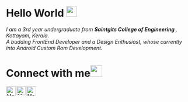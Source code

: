 # Hello World <img src="https://github.com/TheDudeThatCode/TheDudeThatCode/blob/master/Assets/Hi.gif" width="29px">
<p>
  <em>
    I am a 3rd year undergraduate from <b>Saintgits College of Engineering </b>, Kottayam, Kerala. <br>
    A budding FrontEnd Developer and a Design Enthusiast, whose currently into Android Custom Rom Development.
  </em>
</p>

# Connect with me<img src="https://github.com/TheDudeThatCode/TheDudeThatCode/blob/master/Assets/Handshake.gif" height="32px">

  <a href="https://twitter.com/madhavbiju">
    <img align="left" alt="Madhav Biju | Twitter" width="26px" src="https://github.com/TheDudeThatCode/TheDudeThatCode/blob/master/Assets/Twitter.svg" />
  </a>
  <a href="https://www.instagram.com/madhavbiju/">
    <img align="left" alt="Madhav Biju | Instagram" width="24px" src="https://github.com/TheDudeThatCode/TheDudeThatCode/blob/master/Assets/Instagram.svg" />
  </a>
  <a href="mailto:madhavbiju01@gmail.com">
    <img align="left" alt="Madhav Biju | Gmail" width="26px" src="https://github.com/TheDudeThatCode/TheDudeThatCode/blob/master/Assets/Gmail.svg" />
  </a>
<!-- Thanks to :- ⭐️ From [TheDudeThatCode](https://github.com/TheDudeThatCode) -->
